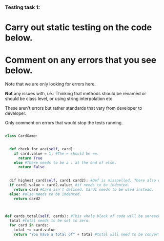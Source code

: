 ### Testing task 1:

# Carry out static testing on the code below.
# Comment on any errors that you see below.

Note that we are only looking for errors here.

**Not** any issues with, i.e.: 
Thinking that methods should be renamed or should be class level, or using string interpolation etc. 

These aren't errors but rather standards that vary from developer to developer. 

Only comment on errors that would stop the tests running.

```python

class CardGame:


  def check_for_ace(self, card):
    if card.value = 1: #The = should be ==. 
      return True
    else #There needs to be a : at the end of else.
      return False
   

  dif highest_card(self, card1 card2): #Def is misspelled. There also needs to be a comma between card1 and card2.
  if card1.value > card2.value: #if needs to be indented.
    return card #Card isn't defined. Card1 needs to be used instead.
  else: #else needs to be indented.
    return card2
  


def cards_total(self, cards): #This whole block of code will be unreachable because it is not indented properly.
  total #total needs to be set to zero.
  for card in cards:
    total += card.value
    return "You have a total of" + total #total will need to be converted into a string.
  
```
